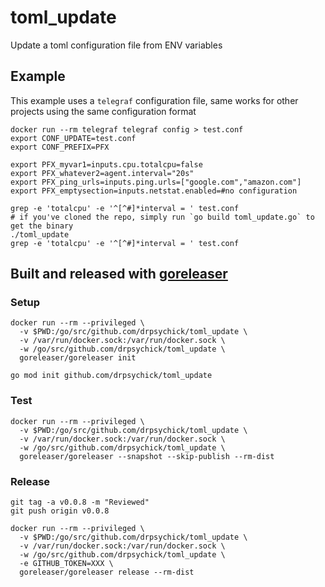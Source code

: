 # toml_update
Update a toml configuration file from ENV variables

## Example
This example uses a `telegraf` configuration file, same works for other projects using the same configuration format
```shell
docker run --rm telegraf telegraf config > test.conf
export CONF_UPDATE=test.conf
export CONF_PREFIX=PFX

export PFX_myvar1=inputs.cpu.totalcpu=false
export PFX_whatever2=agent.interval="20s"
export PFX_ping_urls=inputs.ping.urls=["google.com","amazon.com"]
export PFX_emptysection=inputs.netstat.enabled=#no configuration

grep -e 'totalcpu' -e '^[^#]*interval = ' test.conf
# if you've cloned the repo, simply run `go build toml_update.go` to get the binary
./toml_update
grep -e 'totalcpu' -e '^[^#]*interval = ' test.conf
```

## Built and released with [goreleaser](https://goreleaser.com)
### Setup
```shell
docker run --rm --privileged \
  -v $PWD:/go/src/github.com/drpsychick/toml_update \
  -v /var/run/docker.sock:/var/run/docker.sock \
  -w /go/src/github.com/drpsychick/toml_update \
  goreleaser/goreleaser init
  
go mod init github.com/drpsychick/toml_update
```

### Test
```shell
docker run --rm --privileged \
  -v $PWD:/go/src/github.com/drpsychick/toml_update \
  -v /var/run/docker.sock:/var/run/docker.sock \
  -w /go/src/github.com/drpsychick/toml_update \
  goreleaser/goreleaser --snapshot --skip-publish --rm-dist
```

### Release
```shell
git tag -a v0.0.8 -m "Reviewed"
git push origin v0.0.8

docker run --rm --privileged \
  -v $PWD:/go/src/github.com/drpsychick/toml_update \
  -v /var/run/docker.sock:/var/run/docker.sock \
  -w /go/src/github.com/drpsychick/toml_update \
  -e GITHUB_TOKEN=XXX \
  goreleaser/goreleaser release --rm-dist
```